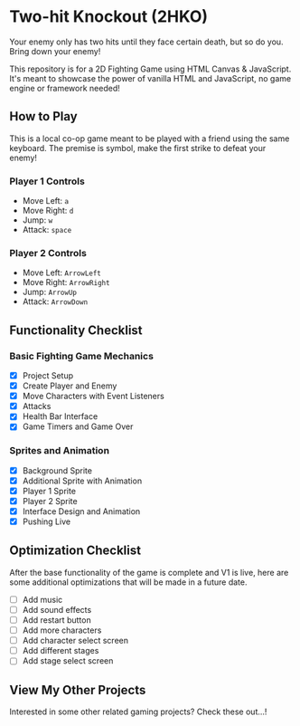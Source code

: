 # Two-hit Knockout (2HKO) 
Your enemy only has two hits until they face certain death, but so do you. Bring down your enemy!

This repository is for a 2D Fighting Game using HTML Canvas &amp; JavaScript. It's meant to showcase the power of vanilla HTML and JavaScript, no game engine or framework needed!

## How to Play
This is a local co-op game meant to be played with a friend using the same keyboard. 
The premise is symbol, make the first strike to defeat your enemy!

### Player 1 Controls 
- Move Left: `a`
- Move Right: `d`
- Jump: `w`
- Attack: `space`

### Player 2 Controls
- Move Left: `ArrowLeft`
- Move Right: `ArrowRight`
- Jump: `ArrowUp`
- Attack: `ArrowDown`

## Functionality Checklist

### Basic Fighting Game Mechanics
- [x] Project Setup
- [x] Create Player and Enemy
- [x] Move Characters with Event Listeners
- [x] Attacks
- [x] Health Bar Interface
- [x] Game Timers and Game Over

### Sprites and Animation
- [x] Background Sprite
- [x] Additional Sprite with Animation
- [x] Player 1 Sprite
- [x] Player 2 Sprite
- [x] Interface Design and Animation
- [x] Pushing Live

## Optimization Checklist
After the base functionality of the game is complete and V1 is live, here are some additional optimizations that will be made in a future date.

- [ ] Add music
- [ ] Add sound effects
- [ ] Add restart button
- [ ] Add more characters
- [ ] Add character select screen
- [ ] Add different stages
- [ ] Add stage select screen

## View My Other Projects
Interested in some other related gaming projects? Check these out...!
